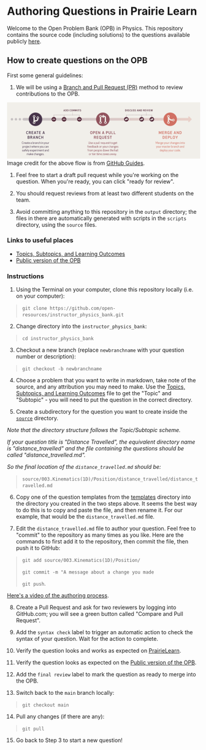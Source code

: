 
# Authoring Questions in Prairie Learn

Welcome to the Open Problem Bank (OPB) in Physics.
This repository contains the source code (including solutions) to the questions available publicly [here](https://firas.moosvi.com/oer/physicsbank).

## How to create questions on the OPB

First some general guidelines:

1. We will be using a [Branch and Pull Request (PR)](https://guides.github.com/introduction/flow/) method to review contributions to the OPB.

![The GitHub Flow: Branch off main, add commits, create a pull request, discuss, and then merge it in.](images/flow.png)
Image credit for the above flow is from [GitHub Guides](https://guides.github.com/pdfs/githubflow-online.pdf).

1. Feel free to start a draft pull request while you're working on the question. When you're ready, you can click "ready for review". 

1. You should request reviews from at least two different students on the team.

1. Avoid committing anything to this repository in the `output` directory; the files in there are automatically generated with scripts in the `scripts` directory, using the `source` files.

### Links to useful places

- [Topics, Subtopics, and Learning Outcomes](https://github.com/open-resources/learning_outcomes/blob/main/Masterlist.csv)
- [Public version of the OPB](https://firas.moosvi.com/oer/physicsbank)

### Instructions

1. Using the Terminal on your computer, clone this repository locally (i.e. on your computer):

> `git clone https://github.com/open-resources/instructor_physics_bank.git`

2. Change directory into the `instructor_physics_bank`:

> `cd instructor_physics_bank`

3. Checkout a new branch (replace `newbranchname` with your question number or description):

> `git checkout -b newbranchname`

4. Choose a problem that you want to write in markdown, take note of the source, and any attribution you may need to make. Use the [Topics, Subtopics, and Learning Outcomes](https://github.com/open-resources/learning_outcomes/blob/main/Masterlist.csv) file to get the "Topic" and "Subtopic" - you will need to put the question in the correct directory.

5. Create a subdirectory for the question you want to create inside the [`source`](https://github.com/open-resources/instructor_physics_bank/tree/main/source) directory.

*Note that the directory structure follows the Topic/Subtopic scheme.*

*If your question title is "Distance Travelled", the equivalent directory name is "distance_travelled" and the file containing the questions should be called "distance_travelled.md".*

*So the final location of the `distance_travelled.md` should be:*

> `source/003.Kinematics(1D)/Position/distance_travelled/distance_travelled.md`

6. Copy one of the question templates from the [templates](https://github.com/open-resources/instructor_physics_bank/tree/main/templates) directory into the directory you created in the two steps above. It seems the best way to do this is to copy and paste the file, and then rename it. For our example, that would be the `distance_travelled.md` file.

7. Edit the `distance_travelled.md` file to author your question. Feel free to "commit" to the repository as many times as you like. Here are the commands to first add it to the repository, then commit the file, then push it to GitHub:

> `git add source/003.Kinematics(1D)/Position/`
> 
> `git commit -m "A message about a change you made`
> 
> `git push`.

[Here's a video of the authoring process](https://vimeo.com/554494220).

8. Create a Pull Request and ask for two reviewers by logging into GitHub.com; you will see a green button called "Compare and Pull Request".

9. Add the `syntax check` label to trigger an automatic action to check the syntax of your question. Wait for the action to complete.

10. Verify the question looks and works as expected on [PrairieLearn](https://ca.prairielearn.org/pl/course_instance/2320/instructor/course_admin/questions).

11. Verify the question looks as expected on the [Public version of the OPB](https://firas.moosvi.com/oer/physicsbank).

12. Add the `final review` label to mark the question as ready to merge into the OPB.

13. Switch back to the `main` branch locally:

> `git checkout main`

14. Pull any changes (if there are any):

> `git pull`

15. Go back to Step 3 to start a new question!
